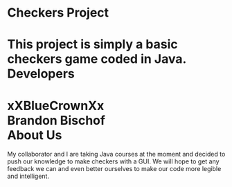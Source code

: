 Checkers Project
=
This project is simply a basic checkers game coded in Java.
Developers
=
xXBlueCrownXx
<br>
Brandon Bischof
<br>
About Us
=
My collaborator and I are taking Java courses at the moment and decided to push our knowledge to make checkers with a GUI. We will hope to get any feedback we can and even better ourselves to make our code more legible and intelligent.
